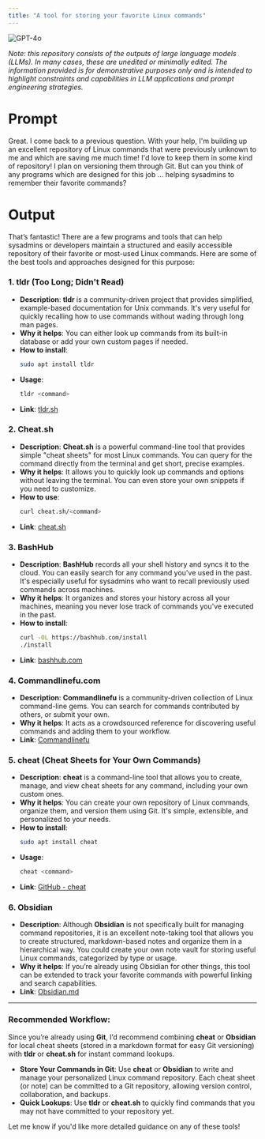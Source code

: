 ```yaml
---
title: "A tool for storing your favorite Linux commands"
---
```

![GPT-4o](https://img.shields.io/badge/GPT--4o-3333FF?style=for-the-badge&logo=openai&logoColor=white)



*Note: this repository consists of the outputs of large language models (LLMs). In many cases, these are unedited or minimally edited. The information provided is for demonstrative purposes only and is intended to highlight constraints and capabilities in LLM applications and prompt engineering strategies.*


# Prompt

Great. I come back to a previous question. With your help, I'm building up an excellent repository of Linux commands that were previously unknown to me and which are saving me much time! I'd love to keep them in some kind of repository! I plan on versioning them through Git. But can you think of any programs which are designed for this job ... helping sysadmins to remember their favorite commands?

# Output

That’s fantastic! There are a few programs and tools that can help sysadmins or developers maintain a structured and easily accessible repository of their favorite or most-used Linux commands. Here are some of the best tools and approaches designed for this purpose:

### 1. **tldr (Too Long; Didn't Read)**
   - **Description**: **tldr** is a community-driven project that provides simplified, example-based documentation for Unix commands. It's very useful for quickly recalling how to use commands without wading through long man pages.
   - **Why it helps**: You can either look up commands from its built-in database or add your own custom pages if needed.
   - **How to install**:
     ```bash
     sudo apt install tldr
     ```
   - **Usage**:
     ```bash
     tldr <command>
     ```
   - **Link**: [tldr.sh](https://tldr.sh)

### 2. **Cheat.sh**
   - **Description**: **Cheat.sh** is a powerful command-line tool that provides simple "cheat sheets" for most Linux commands. You can query for the command directly from the terminal and get short, precise examples.
   - **Why it helps**: It allows you to quickly look up commands and options without leaving the terminal. You can even store your own snippets if you need to customize.
   - **How to use**:
     ```bash
     curl cheat.sh/<command>
     ```
   - **Link**: [cheat.sh](https://cheat.sh/)

### 3. **BashHub**
   - **Description**: **BashHub** records all your shell history and syncs it to the cloud. You can easily search for any command you've used in the past. It's especially useful for sysadmins who want to recall previously used commands across machines.
   - **Why it helps**: It organizes and stores your history across all your machines, meaning you never lose track of commands you've executed in the past.
   - **How to install**:
     ```bash
     curl -OL https://bashhub.com/install
     ./install
     ```
   - **Link**: [bashhub.com](https://bashhub.com/)

### 4. **Commandlinefu.com**
   - **Description**: **Commandlinefu** is a community-driven collection of Linux command-line gems. You can search for commands contributed by others, or submit your own.
   - **Why it helps**: It acts as a crowdsourced reference for discovering useful commands and adding them to your workflow.
   - **Link**: [Commandlinefu](https://www.commandlinefu.com/)

### 5. **cheat (Cheat Sheets for Your Own Commands)**
   - **Description**: **cheat** is a command-line tool that allows you to create, manage, and view cheat sheets for any command, including your own custom ones.
   - **Why it helps**: You can create your own repository of Linux commands, organize them, and version them using Git. It's simple, extensible, and personalized to your needs.
   - **How to install**:
     ```bash
     sudo apt install cheat
     ```
   - **Usage**:
     ```bash
     cheat <command>
     ```
   - **Link**: [GitHub - cheat](https://github.com/cheat/cheat)

### 6. **Obsidian**
   - **Description**: Although **Obsidian** is not specifically built for managing command repositories, it is an excellent note-taking tool that allows you to create structured, markdown-based notes and organize them in a hierarchical way. You could create your own note vault for storing useful Linux commands, categorized by type or usage.
   - **Why it helps**: If you’re already using Obsidian for other things, this tool can be extended to track your favorite commands with powerful linking and search capabilities.
   - **Link**: [Obsidian.md](https://obsidian.md/)

---

### Recommended Workflow:
Since you’re already using **Git**, I’d recommend combining **cheat** or **Obsidian** for local cheat sheets (stored in a markdown format for easy Git versioning) with **tldr** or **cheat.sh** for instant command lookups.

- **Store Your Commands in Git**: Use **cheat** or **Obsidian** to write and manage your personalized Linux command repository. Each cheat sheet (or note) can be committed to a Git repository, allowing version control, collaboration, and backups.
- **Quick Lookups**: Use **tldr** or **cheat.sh** to quickly find commands that you may not have committed to your repository yet.

Let me know if you'd like more detailed guidance on any of these tools!